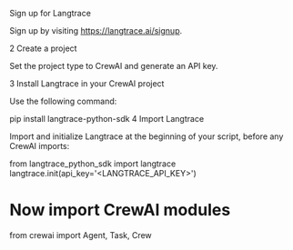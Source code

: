 Sign up for Langtrace

Sign up by visiting https://langtrace.ai/signup.

2
Create a project

Set the project type to CrewAI and generate an API key.

3
Install Langtrace in your CrewAI project

Use the following command:


pip install langtrace-python-sdk
4
Import Langtrace

Import and initialize Langtrace at the beginning of your script, before any CrewAI imports:


from langtrace_python_sdk import langtrace
langtrace.init(api_key='<LANGTRACE_API_KEY>')

# Now import CrewAI modules
from crewai import Agent, Task, Crew